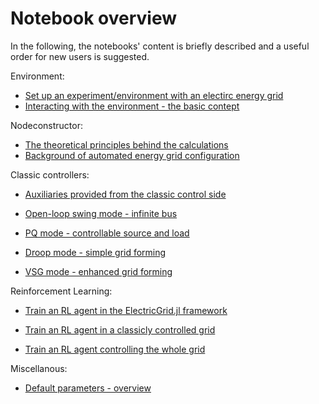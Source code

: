 # Notebook overview

In the following, the notebooks' content is briefly described and a useful order for new users is suggested.  

Environment:
* [Set up an experiment/environment with an electirc energy grid](https://github.com/upb-lea/ElectricGrid.jl/blob/main/examples/notebooks/Env_Create.ipynb)
* [Interacting with the environment - the basic contept](https://github.com/upb-lea/ElectricGrid.jl/blob/main/examples/notebooks/Env_Interaction.ipynb)

Nodeconstructor:
* [The theoretical principles behind the calculations](https://github.com/upb-lea/ElectricGrid.jl/blob/main/examples/notebooks/NodeConstructor_Theory.ipynb)
* [Background of automated energy grid configuration](https://github.com/upb-lea/ElectricGrid.jl/blob/main/examples/notebooks/NodeConstructor_Application.ipynb)

Classic controllers:
* [Auxiliaries provided from the classic control side](https://github.com/upb-lea/ElectricGrid.jl/blob/main/examples/notebooks/1_Auxiliaries_OU_process.ipynb)

* [Open-loop swing mode - infinite bus](https://github.com/upb-lea/ElectricGrid.jl/blob/develop/examples/notebooks/1_Classical_Controllers_Swing.ipynb)

* [PQ mode - controllable source and load](https://github.com/upb-lea/ElectricGrid.jl/blob/main/examples/notebooks/2_Classical_Controllers_PQ.ipynb)

* [Droop mode - simple grid forming](https://github.com/upb-lea/ElectricGrid.jl/blob/main/examples/notebooks/3_Classical_Controllers_Droop.ipynb)

* [VSG mode - enhanced grid forming](https://github.com/upb-lea/ElectricGrid.jl/blob/main/examples/notebooks/4_Classical_Controllers_VSG.ipynb)

Reinforcement Learning:
* [Train an RL agent in the ElectricGrid.jl framework](https://github.com/upb-lea/ElectricGrid.jl/blob/develop/examples/notebooks/RL_Single_Agent.ipynb)

* [Train an RL agent in a classicly controlled grid](https://github.com/upb-lea/ElectricGrid.jl/blob/main/examples/notebooks/RL_Classical_Controllers_Merge.ipynb)

* [Train an RL agent controlling the whole grid](https://github.com/upb-lea/ElectricGrid.jl/blob/main/examples/notebooks/RL_Complex.ipynb)


Miscellanous:
* [Default parameters - overview](https://github.com/upb-lea/ElectricGrid.jl/blob/develop/examples/notebooks/Default_Parameters.ipynb)